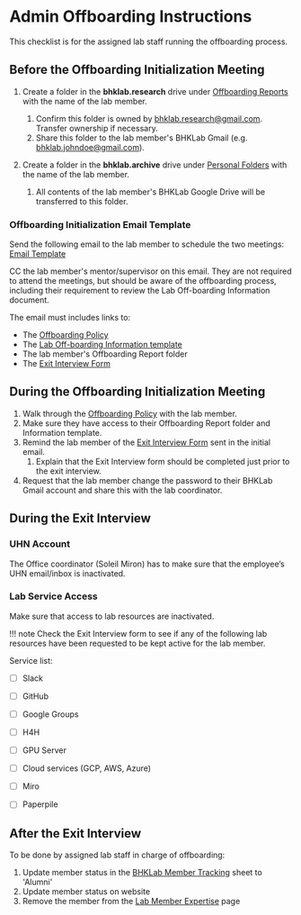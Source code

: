# Admin Offboarding Instructions

This checklist is for the assigned lab staff running the offboarding process.

## Before the Offboarding Initialization Meeting
1. Create a folder in the **bhklab.research** drive under [Offboarding Reports](https://drive.google.com/open?id=1QfFFfN4sKITbvyqEB_9QrdgW6ETulWk9) with the name of the lab member.
    1. Confirm this folder is owned by bhklab.research@gmail.com. Transfer ownership if necessary.
    1. Share this folder to the lab member's BHKLab Gmail (e.g. bhklab.johndoe@gmail.com).

1. Create a folder in the **bhklab.archive** drive under [Personal Folders](https://drive.google.com/drive/folders/1pkE9wPP4j8oDp2yocw4STB3EAj4BUfJh) with the name of the lab member.
    1. All contents of the lab member's BHKLab Google Drive will be transferred to this folder.


### Offboarding Initialization Email Template
Send the following email to the lab member to schedule the two meetings: [Email Template](offboarding_initialization.emltpl)

CC the lab member's mentor/supervisor on this email. They are not required to attend the meetings, but should be aware of the offboarding process, including their requirement to review the Lab Off-boarding Information document.

The email must includes links to:

* The [Offboarding Policy](index.md)
* The [Lab Off-boarding Information template](https://docs.google.com/document/d/1KhnDPSIPqvjw7__1ACFVlBg7tS21bKxaR5AdPV6voUs/edit?tab=t.0)
* The lab member's Offboarding Report folder
* The [Exit Interview Form](https://docs.google.com/forms/d/e/1FAIpQLSdnpTBRTcUmjQ0cnfP9MrN455Oy7tnW1JyRA4cgarvCs56pmQ/viewform?usp=sf_link)
    


## During the Offboarding Initialization Meeting
1. Walk through the [Offboarding Policy](index.md) with the lab member.
1. Make sure they have access to their Offboarding Report folder and Information template.
1. Remind the lab member of the [Exit Interview Form](https://docs.google.com/forms/d/1HEtSofzgdJ-RPYh8rB02RkIdUJ1lRl24OHYSWfpGYLE/edit) sent in the initial email.
    1. Explain that the Exit Interview form should be completed just prior to the exit interview.
1. Request that the lab member change the password to their BHKLab Gmail account and share this with the lab coordinator.


## During the Exit Interview

### UHN Account
The Office coordinator (Soleil Miron) has to make sure that the employee’s UHN email/inbox is inactivated. 

### Lab Service Access
Make sure that access to lab resources are inactivated.

!!! note
    Check the Exit Interview form to see if any of the following lab resources have been requested to be kept active for the lab member.

Service list:

* [ ] Slack
* [ ] GitHub
* [ ] Google Groups
* [ ] H4H
* [ ] GPU Server
* [ ] Cloud services (GCP, AWS, Azure)
* [ ] Miro
* [ ] Paperpile


## After the Exit Interview
To be done by assigned lab staff in charge of offboarding:

1. Update member status in the [BHKLab Member Tracking](https://docs.google.com/spreadsheets/d/1chXQ5U3NL4EZ1ALw7JxmRCmrT0W4SVTt_gT8LUfBHmQ/edit?gid=1405839011#gid=1405839011) sheet to 'Alumni'
1. Update member status on website
1. Remove the member from the [Lab Member Expertise](../Onboarding/lab_member_expertise.md) page
